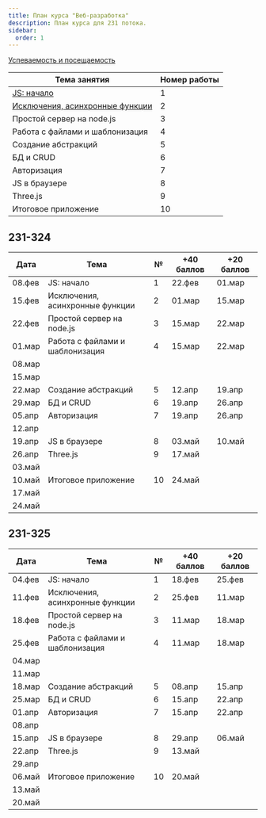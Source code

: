 ```yaml
---
title: План курса "Веб-разработка"
description: План курса для 231 потока.
sidebar:
  order: 1
---
```


[Успеваемость и посещаемость](https://drive.google.com/drive/folders/1SW49nK9hJa5PCEmks49AFEFjQ1ULLgld?usp=sharing)

| Тема занятия                                                  | Номер работы |
| ------------------------------------------------------------- | ------------ |
| [JS: начало](/2024/веб-разработка/lab1/)                      | 1            |
| [Исключения, асинхронные функции](/2024/веб-разработка/lab1/) | 2            |
| Простой сервер на node.js                                     | 3            |
| Работа с файлами и шаблонизация                               | 4            |
| Создание абстракций                                           | 5            |
| БД и CRUD                                                     | 6            |
| Авторизация                                                   | 7            |
| JS в браузере                                                 | 8            |
| Three.js                                                      | 9            |
| Итоговое приложение                                           | 10           |


## 231-324

| Дата   | Тема                            | №  | +40 баллов | +20 баллов |
|--------|---------------------------------|----|------------|------------|
| 08.фев | JS: начало                      | 1  | 22.фев     | 01.мар     |
| 15.фев | Исключения, асинхронные функции | 2  | 01.мар     | 15.мар     |
| 22.фев | Простой сервер на node.js       | 3  | 15.мар     | 22.мар     |
| 01.мар | Работа с файлами и шаблонизация | 4  | 15.мар     | 22.мар     |
| 08.мар |                                 |    |            |            |
| 15.мар |                                 |    |            |            |
| 22.мар | Создание абстракций             | 5  | 12.апр     | 19.апр     |
| 29.мар | БД и CRUD                       | 6  | 19.апр     | 26.апр     |
| 05.апр | Авторизация                     | 7  | 19.апр     | 26.апр     |
| 12.апр |                                 |    |            |            |
| 19.апр | JS в браузере                   | 8  | 03.май     | 10.май     |
| 26.апр | Three.js                        | 9  | 17.май     |            |
| 03.май |                                 |    |            |            |
| 10.май | Итоговое приложение             | 10 | 24.май     |            |
| 17.май |                                 |    |            |            |
| 24.май |                                 |    |            |            |

## 231-325

| Дата   | Тема                            | №  | +40 баллов | +20 баллов |
|--------|---------------------------------|----|------------|------------|
| 04.фев | JS: начало                      | 1  | 18.фев     | 25.фев     |
| 11.фев | Исключения, асинхронные функции | 2  | 25.фев     | 11.мар     |
| 18.фев | Простой сервер на node.js       | 3  | 11.мар     | 18.мар     |
| 25.фев | Работа с файлами и шаблонизация | 4  | 11.мар     | 18.мар     |
| 04.мар |                                 |    |            |            |
| 11.мар |                                 |    |            |            |
| 18.мар | Создание абстракций             | 5  | 08.апр     | 15.апр     |
| 25.мар | БД и CRUD                       | 6  | 15.апр     | 22.апр     |
| 01.апр | Авторизация                     | 7  | 15.апр     | 22.апр     |
| 08.апр |                                 |    |            |            |
| 15.апр | JS в браузере                   | 8  | 29.апр     | 06.май     |
| 22.апр | Three.js                        | 9  | 13.май     |            |
| 29.апр |                                 |    |            |            |
| 06.май | Итоговое приложение             | 10 | 20.май     |            |
| 13.май |                                 |    |            |            |
| 20.май |                                 |    |            |            |
